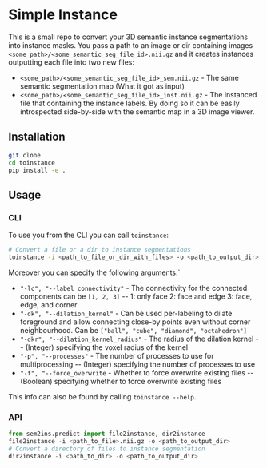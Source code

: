 # Simple Instance
This is a small repo to convert your 3D semantic instance segmentations into instance masks.
You pass a path to an image or dir containing images `<some_path>/<some_semantic_seg_file_id>.nii.gz` and
 it creates instances outputting each file into two new files:
- `<some_path>/<some_semantic_seg_file_id>_sem.nii.gz` - The same semantic segmentation map (What it got as input) 
- `<some_path>/<some_semantic_seg_file_id>_inst.nii.gz` - The instanced file that containing the instance labels.
By doing so it can be easily introspected side-by-side with the semantic map in a 3D image viewer.

## Installation
```bash
git clone
cd toinstance
pip install -e .
```

## Usage
### CLI
To use you from the CLI you can call `toinstance`:

```bash
# Convert a file or a dir to instance segmentations
toinstance -i <path_to_file_or_dir_with_files> -o <path_to_output_dir>
```

Moreover you can specify the following arguments:`
 - `"-lc", "--label_connectivity"` - The connectivity for the connected components can be `[1, 2, 3]` --  1: only face 2: face and edge 3: face, edge, and corner 
 - `"-dk", "--dilation_kernel"` - Can be used per-labeling to dilate foreground and allow connecting close-by points even without corner neighbourhood. Can be `["ball", "cube", "diamond", "octahedron"]`
 - `"-dkr", "--dilation_kernel_radius"` - The radius of the dilation kernel -- (Integer) specifying the voxel radius of the kernel
 - `"-p", "--processes"` - The number of processes to use for multiprocessing -- (Integer) specifying the number of processes to use
 - `"-f", "--force_overwrite` - Whether to force overwrite existing files -- (Boolean) specifying whether to force overwrite existing files

This info can also be found by calling `toinstance --help`.

### API


```python
from sem2ins.predict import file2instance, dir2instance
file2instance -i <path_to_file>.nii.gz -o <path_to_output_dir>
# Convert a directory of files to instance segmentation
dir2instance -i <path_to_dir> -o <path_to_output_dir>
```

